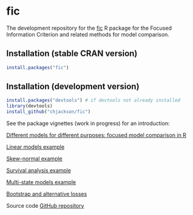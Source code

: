 fic
===

The development repository for the [fic](http://cran.r-project.org/package=fic) R package for the Focused Information Criterion and related methods for model comparison. 

## Installation (stable CRAN version)
```r
install.packages("fic")
```

## Installation (development version)

```r
install.packages("devtools") # if devtools not already installed
library(devtools)
install_github("chjackson/fic")
 ```

See the package vignettes (work in progress) for an introduction:

[Different models for different purposes: focused model comparison in R](https://chjackson.github.io/fic/inst/doc/fic.pdf)

[Linear models example](https://chjackson.github.io/fic/inst/doc/linear.pdf)

[Skew-normal example](https://chjackson.github.io/fic/inst/doc/skewnormal.pdf)

[Survival analysis example](https://chjackson.github.io/fic/inst/doc/survival.pdf)

[Multi-state models example](https://chjackson.github.io/fic/inst/doc/multistate.pdf)

[Bootstrap and alternative losses](https://chjackson.github.io/fic/inst/doc/loss.pdf)

Source code [GitHub repository](https://github.com/chjackson/fic)
